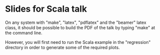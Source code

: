 Slides for Scala talk
=====================

On any system with "make", "latex", "pdflatex" and the "beamer" latex class, it should be possible to build the PDF of the talk by typing "make" at the command line.

However, you will first need to run the Scala example in the "regression" directory in order to generate some of the required plots.


